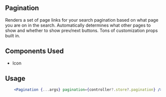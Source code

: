## Pagination

Renders a set of page links for your search pagination based on what page you are on in the search. Automatically determines what other pages to show and whether to show prev/next buttons. Tons of customization props built in. 

## Components Used
- Icon

## Usage

```jsx
    <Pagination {...args} pagination={controller?.store?.pagination} />
```

